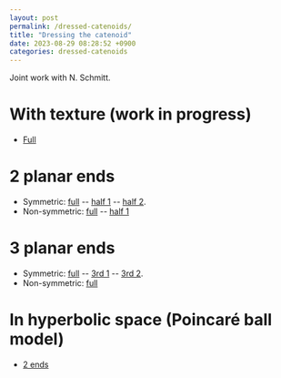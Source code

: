 ```yaml
---
layout: post
permalink: /dressed-catenoids/
title: "Dressing the catenoid"
date: 2023-08-29 08:28:52 +0900
categories: dressed-catenoids
---
```


Joint work with N. Schmitt.

# With texture (work in progress)

- [Full][2v4th-textured]

# 2 planar ends

- Symmetric: [full][2vfull] -- [half 1][2vhalf1] -- [half 2][2vhalf2].
- Non-symmetric: [full][2dfull] -- [half 1][2dhalf1]

 <!-- -- [half 2][2dhalf2] is broken -->

# 3 planar ends

- Symmetric: [full][3vfull] -- [3rd 1][3v3rd1] -- [3rd 2][3v3rd2].
- Non-symmetric: [full][3dfull]

# In hyperbolic space (Poincaré ball model)

- [2 ends][h3-2v1]

[2vfull]: /surfaces/dressed-catenoids/2vfull.html
[2vhalf1]: /surfaces/dressed-catenoids/2vhalf1.html
[2vhalf2]: /surfaces/dressed-catenoids/2vhalf2.html
[2dfull]: /surfaces/dressed-catenoids/2dfull.html
[2dhalf1]: /surfaces/dressed-catenoids/2dhalf1.html
[2dhalf2]: /surfaces/dressed-catenoids/2dhalf2.html
[3vfull]: /surfaces/dressed-catenoids/3vfull.html
[3v3rd1]: /surfaces/dressed-catenoids/3v3rd1.html
[3v3rd2]: /surfaces/dressed-catenoids/3v3rd2.html
[3dfull]: /surfaces/dressed-catenoids/3dfull.html
[h3-2v1]: /surfaces/dressed-catenoids/h3-2v1.html
[2v4th-textured]: /surfaces/dressed-catenoids/textured/2vfull-textured.html
